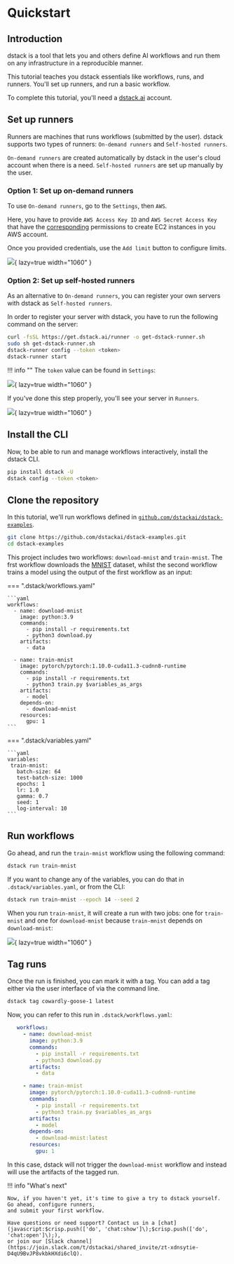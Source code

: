 # Quickstart

## Introduction

dstack is a tool that lets you and others define AI workflows and run them on any infrastructure
in a reproducible manner.

This tutorial teaches you dstack essentials like workflows, runs, and runners. You'll set up 
runners, and run a basic workflow.

To complete this tutorial, you'll need a [dstack.ai](https://dstack.ai) account.

## Set up runners

Runners are machines that runs workflows (submitted by the user). dstack supports two types of runners: `On-demand
runners` and `Self-hosted runners`. 

`On-demand runners` are created automatically by dstack in the user's 
cloud account when there is a need. `Self-hosted runners` are set up manually by the user.

### Option 1: Set up on-demand runners

To use `On-demand runners`, go to the `Settings`, then `AWS`.

Here, you have to provide `AWS Access Key ID` and `AWS Secret Access Key` that have the
[corresponding](on-demand-runners.md#aws-credentials) permissions to create EC2 instances in you AWS account.

Once you provided credentials, use the `Add limit` button to configure limits.

![](images/dstack_on_demand_settings.png){ lazy=true width="1060" }

### Option 2: Set up self-hosted runners

As an alternative to `On-demand runners`, you can register your own servers with dstack as `Self-hosted runners`.

In order to register your server with dstack, you have to run the following command on the server:

```bash
curl -fsSL https://get.dstack.ai/runner -o get-dstack-runner.sh
sudo sh get-dstack-runner.sh
dstack-runner config --token <token>
dstack-runner start
```

!!! info ""
    The `token` value can be found in `Settings`:

![](images/dstack_quickstart_token.png){ lazy=true width="1060" }

If you've done this step properly, you'll see your server in `Runners`.

![](images/dstack_quickstart_runners.png){ lazy=true width="1060" }

## Install the CLI

Now, to be able to run and manage workflows interactively, install the dstack CLI.

```bash
pip install dstack -U
dstack config --token <token> 
```

## Clone the repository

In this tutorial, we'll run workflows defined in 
[`github.com/dstackai/dstack-examples`](https://github.com/dstackai/dstack-examples).

```bash
git clone https://github.com/dstackai/dstack-examples.git
cd dstack-examples
```

This project includes two workflows: `download-mnist` and `train-mnist`. The frst workflow downloads the [MNIST](http://yann.lecun.com/exdb/mnist/) dataset,
whilst the second workflow trains a model using the output of the first workflow as an input:

=== ".dstack/workflows.yaml"

    ```yaml
    workflows:
      - name: download-mnist
        image: python:3.9
        commands:
          - pip install -r requirements.txt
          - python3 download.py
        artifacts:
          - data
    
      - name: train-mnist
        image: pytorch/pytorch:1.10.0-cuda11.3-cudnn8-runtime
        commands:
          - pip install -r requirements.txt
          - python3 train.py $variables_as_args
        artifacts:
          - model
        depends-on:
          - download-mnist
        resources:
          gpu: 1     
    ```

=== ".dstack/variables.yaml"

    ```yaml
    variables:
     train-mnist:
       batch-size: 64
       test-batch-size: 1000
       epochs: 1
       lr: 1.0
       gamma: 0.7
       seed: 1
       log-interval: 10
    ```

## Run workflows

Go ahead, and run the `train-mnist` workflow using the following command:

```bash
dstack run train-mnist
```

If you want to change any of the variables, you can do that in `.dstack/variables.yaml`, or from the CLI:

```bash
dstack run train-mnist --epoch 14 --seed 2
```

When you run `train-mnist`, it will create a run with two jobs: one for `train-mnist` and one for `download-mnist` 
because `train-mnist` depends on `download-mnist`:

![](images/dstack_quickstart_runs.png){ lazy=true width="1060" }

## Tag runs

Once the run is finished, you can mark it with a tag. You can add a tag either via the user interface of via the command line.

```bash
dstack tag cowardly-goose-1 latest
```

Now, you can refer to this run in `.dstack/workflows.yaml`:

```yaml
   workflows:
     - name: download-mnist
       image: python:3.9
       commands:
         - pip install -r requirements.txt
         - python3 download.py
       artifacts:
         - data

     - name: train-mnist
       image: pytorch/pytorch:1.10.0-cuda11.3-cudnn8-runtime
       commands:
         - pip install -r requirements.txt
         - python3 train.py $variables_as_args
       artifacts:
         - model
       depends-on:
         - download-mnist:latest
       resources:
         gpu: 1     
```

In this case, dstack will not trigger the `download-mnist` workflow and instead will use the artifacts of the tagged run.

!!! info "What's next"

    Now, if you haven't yet, it's time to give a try to dstack yourself. Go ahead, configure runners,
    and submit your first workflow. 

    Have questions or need support? Contact us in a [chat](javascript:$crisp.push(['do', 'chat:show']\);$crisp.push(['do', 'chat:open']\);), 
    or join our [Slack channel](https://join.slack.com/t/dstackai/shared_invite/zt-xdnsytie-D4qU9BvJP8vkbkHXdi6clQ).